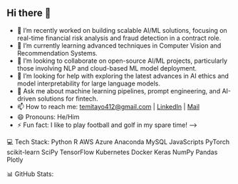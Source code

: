## Hi there 👋


- 🔭 I’m recently worked on building scalable AI/ML solutions, focusing on real-time financial risk analysis and fraud detection in a contract role.
- 🌱 I’m currently learning advanced techniques in Computer Vision and Recommendation Systems.
- 👯 I’m looking to collaborate on open-source AI/ML projects, particularly those involving NLP and cloud-based ML model deployment.
- 🤔 I’m looking for help with exploring the latest advances in AI ethics and model interpretability for large language models.
- 💬 Ask me about machine learning pipelines, prompt engineering, and AI-driven solutions for fintech.
- 📫 How to reach me: temitayo412@gmail.com | [LinkedIn](https://www.linkedin.com/in/temitayoAb) | [Mail](temitayoabionahq@gmail.com)
- 😄 Pronouns: He/Him
- ⚡ Fun fact: I like to play football and golf in my spare time!
-->

💻 Tech Stack:
Python R AWS Azure Anaconda MySQL JavaScripts  PyTorch scikit-learn SciPy TensorFlow Kubernetes Docker Keras NumPy Pandas Plotly

📊 GitHub Stats:
